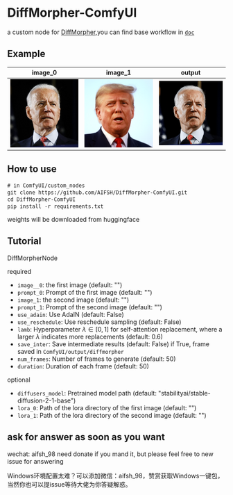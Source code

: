 # DiffMorpher-ComfyUI
a custom node for [DiffMorpher](https://github.com/Kevin-thu/DiffMorpher.git),you can find base workflow in [`doc`](./doc/)

## Example
image_0 | image_1 | output
----- | ---- | ----
![](/doc/Biden.jpg) | ![](doc/15.png) | ![](doc/diffmorpher_1721118982208625000.gif)

## How to use
```
# in ComfyUI/custom_nodes
git clone https://github.com/AIFSH/DiffMorpher-ComfyUI.git
cd DiffMorpher-ComfyUI
pip install -r requirements.txt
```
weights will be downloaded from huggingface

## Tutorial


DiffMorpherNode

required
- `image__0`: the first image (default: "")
- `prompt_0`: Prompt of the first image (default: "")
- `image_1`: the second image (default: "")
- `prompt_1`: Prompt of the second image (default: "")
- `use_adain`: Use AdaIN (default: False)
- `use_reschedule`: Use reschedule sampling (default: False)
- `lamb`: Hyperparameter $\lambda \in [0,1]$ for self-attention replacement, where a larger $\lambda$ indicates more replacements (default: 0.6)
- `save_inter`: Save intermediate results (default: False) if True, frame saved in `ComfyUI/output/diffmorpher`
- `num_frames`: Number of frames to generate (default: 50)
- `duration`: Duration of each frame (default: 50)

optional
- `diffusers_model`: Pretrained model path (default: "stabilityai/stable-diffusion-2-1-base")
- `lora_0`: Path of the lora directory of the first image (default: "")
- `lora_1`: Path of the lora directory of the second image (default: "")


## ask for answer as soon as you want
wechat: aifsh_98
need donate if you mand it,
but please feel free to new issue for answering

Windows环境配置太难？可以添加微信：aifsh_98，赞赏获取Windows一键包，当然你也可以提issue等待大佬为你答疑解惑。
